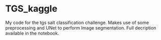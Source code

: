 # TGS_kaggle
My code for the tgs salt classification challenge.
Makes use of some preprocessing and UNet to perform Image segmentation. Full decription available in the notebook.
